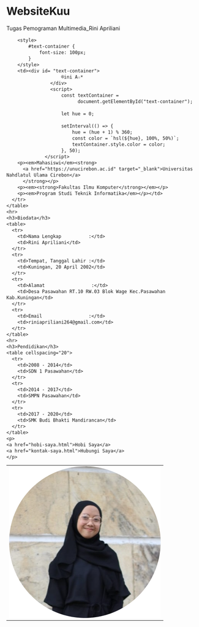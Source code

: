 # WebsiteKuu
Tugas Pemograman Multimedia_Rini Apriliani
<html lang="en" dir="ltr">
  <head>
    <meta charset="utf-8">
    <title>® My Profile Website - ®ini Apriliani🦋</title>
  </head>
  <body background="bg.jpg">
    <table cellspacing="20">
      <tr>
        <td><img src="images/profil-rini.png" alt="Gambar Profil"></td>
          
        <style>
            #text-container {
                font-size: 100px;
            }
        </style>
        <td><div id= "text-container">
                        ®ini A☆*
                    </div>
                    <script>
                        const textContainer = 
                              document.getElementById("text-container");
                        
                        let hue = 0;
                  
                        setInterval(() => {
                            hue = (hue + 1) % 360;
                            const color = `hsl(${hue}, 100%, 50%)`;
                            textContainer.style.color = color;
                        }, 50);
                  </script>
        <p><em>Mahasiswi</em><strong>
          <a href="https://unucirebon.ac.id" target="_blank">Universitas Nahdlatul Ulama Cirebon</a>
          </strong></p>
        <p><em><strong>Fakultas Ilmu Komputer</strong></em></p>
        <p><em>Program Studi Teknik Informatika</em></p></td>
      </tr>
    </table>
    <hr>
    <h3>Biodata</h3>
    <table>
      <tr>
        <td>Nama Lengkap          :</td>
        <td>Rini Apriliani</td>
      </tr>
      <tr>
        <td>Tempat, Tanggal Lahir :</td>
        <td>Kuningan, 20 April 2002</td>
      </tr>
      <tr>
        <td>Alamat                 :</td>
        <td>Desa Pasawahan RT.10 RW.03 Blok Wage Kec.Pasawahan Kab.Kuningan</td>
      </tr>
      <tr>
        <td>Email                 :</td>
        <td>riniapriliani264@gmail.com</td>
      </tr>
    </table>
    <hr>
    <h3>Pendidikan</h3>
    <table cellspacing="20">
      <tr>
        <td>2008 - 2014</td>
        <td>SDN 1 Pasawahan</td>
      </tr>
      <tr>
        <td>2014 - 2017</td>
        <td>SMPN Pasawahan</td>
      </tr>
      <tr>
        <td>2017 - 2020</td>
        <td>SMK Budi Bhakti Mandirancan</td>
      </tr>
    </table>
    <p>
    <a href="hobi-saya.html">Hobi Saya</a>
    <a href="kontak-saya.html">Hubungi Saya</a>
    </p>
  </body>
</html>
